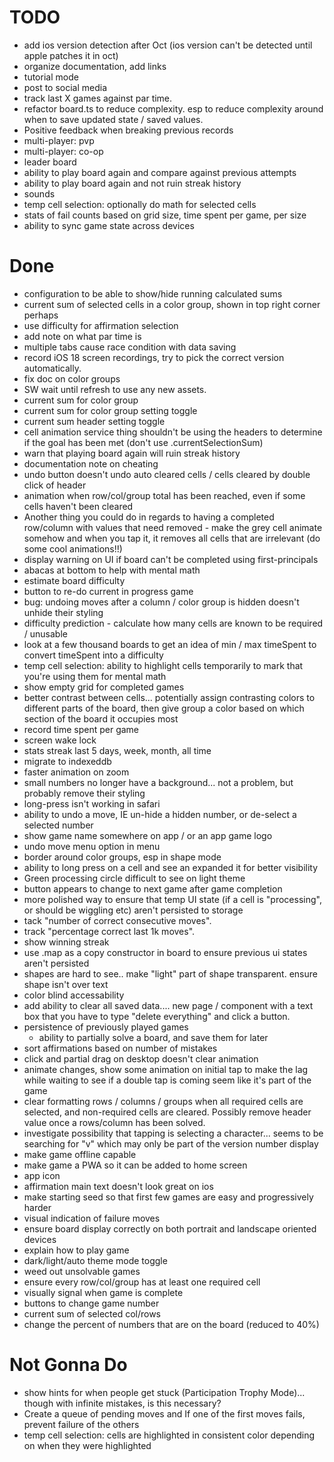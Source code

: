# TODO

- add ios version detection after Oct (ios version can't be detected until apple patches it in oct)
- organize documentation, add links
- tutorial mode
- post to social media
- track last X games against par time.
- refactor board.ts to reduce complexity. esp to reduce complexity around when to save updated state / saved values.
- Positive feedback when breaking previous records 
- multi-player: pvp
- multi-player: co-op
- leader board
- ability to play board again and compare against previous attempts
- ability to play board again and not ruin streak history
- sounds
- temp cell selection: optionally do math for selected cells
- stats of fail counts based on grid size, time spent per game, per size
- ability to sync game state across devices

# Done

- configuration to be able to show/hide running calculated sums
- current sum of selected cells in a color group, shown in top right corner perhaps
- use difficulty for affirmation selection
- add note on what par time is
- multiple tabs cause race condition with data saving
- record iOS 18 screen recordings, try to pick the correct version automatically.
- fix doc on color groups
- SW wait until refresh to use any new assets.
- current sum for color group 
- current sum for color group setting toggle
- current sum header setting toggle
- cell animation service thing shouldn't be using the headers to determine if the goal has been met (don't use .currentSelectionSum)
- warn that playing board again will ruin streak history
- documentation note on cheating
- undo button doesn't undo auto cleared cells / cells cleared by double click of header
- animation when row/col/group total has been reached, even if some cells haven't been cleared
- Another thing you could do in regards to having a completed row/column with values that need removed - make the grey cell animate somehow and when you tap it, it removes all cells that are irrelevant (do some cool animations!!)
- display warning on UI if board can't be completed using first-principals
- abacas at bottom to help with mental math
- estimate board difficulty
- button to re-do current in progress game
- bug: undoing moves after a column / color group is hidden doesn't unhide their styling
- difficulty prediction - calculate how many cells are known to be required / unusable
- look at a few thousand boards to get an idea of min / max timeSpent to convert timeSpent into a difficulty
- temp cell selection: ability to highlight cells temporarily to mark that you're using them for mental math
- show empty grid for completed games
- better contrast between cells... potentially assign contrasting colors to different parts of the board, then give group a color based on which section of the board it occupies most
- record time spent per game
- screen wake lock
- stats streak last 5 days, week, month, all time
- migrate to indexeddb
- faster animation on zoom
- small numbers no longer have a background... not a problem, but probably remove their styling
- long-press isn't working in safari
- ability to undo a move, IE un-hide a hidden number, or de-select a selected number
- show game name somewhere on app / or an app game logo
- undo move menu option in menu
- border around color groups, esp in shape mode
- ability to long press on a cell and see an expanded it for better visibility
- Green processing circle difficult to see on light theme
- button appears to change to next game after game completion
- more polished way to ensure that temp UI state (if a cell is "processing", or should be wiggling etc) aren't persisted to storage
- tack "number of correct consecutive moves".
- track "percentage correct last 1k moves".
- show winning streak
- use .map as a copy constructor in board to ensure previous ui states aren't persisted
- shapes are hard to see.. make "light" part of shape transparent. ensure shape isn't over text
- color blind accessability
- add ability to clear all saved data.... new page / component with a text box that you have to type "delete everything" and click a button.
- persistence of previously played games
  - ability to partially solve a board, and save them for later
- sort affirmations based on number of mistakes
- click and partial drag on desktop doesn't clear animation
- animate changes, show some animation on initial tap to make the lag while waiting to see if a double tap is coming seem like it's part of the game
- clear formatting rows / columns / groups when all required cells are selected, and non-required cells are cleared. Possibly remove header value once a rows/column has been solved.
- investigate possibility that tapping is selecting a character... seems to be searching for "v" which may only be part of the version number display
- make game offline capable
- make game a PWA so it can be added to home screen
- app icon
- affirmation main text doesn't look great on ios
- make starting seed so that first few games are easy and progressively harder
- visual indication of failure moves
- ensure board display correctly on both portrait and landscape oriented devices
- explain how to play game
- dark/light/auto theme mode toggle
- weed out unsolvable games
- ensure every row/col/group has at least one required cell
- visually signal when game is complete
- buttons to change game number
- current sum of selected col/rows
- change the percent of numbers that are on the board (reduced to 40%)



# Not Gonna Do

- show hints for when people get stuck (Participation Trophy Mode)... though with infinite mistakes, is this necessary?
- Create a queue of pending moves and If one of the first moves fails, prevent failure of the others
- temp cell selection: cells are highlighted in consistent color depending on when they were highlighted
